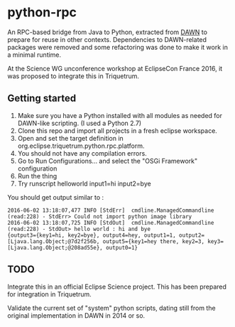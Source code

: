 # python-rpc

An RPC-based bridge from Java to Python, extracted from [DAWN](http://www.dawnsci.org/) to prepare for reuse in other contexts.
Dependencies to DAWN-related packages were removed and some refactoring was done to make it work in a minimal runtime.

At the Science WG unconference workshop at EclipseCon France 2016, it was proposed to integrate this in Triquetrum.

## Getting started

1. Make sure you have a Python installed with all modules as needed for DAWN-like scripting. (I used a Python 2.7)
2. Clone this repo and import all projects in a fresh eclipse workspace.
2. Open and set the target definition in org.eclipse.triquetrum.python.rpc.platform.
3. You should not have any compilation errors.
4. Go to Run Configurations... and select the "OSGi Framework" configuration
5. Run the thing
6. Try runscript helloworld input1=hi input2=bye

You should get output similar to :
```
2016-06-02 13:18:07,477 INFO [StdErr]  cmdline.ManagedCommandline (read:228) - StdErr> Could not import python image library
2016-06-02 13:18:07,725 INFO [StdOut]  cmdline.ManagedCommandline (read:228) - StdOut> hello world : hi and bye
{output3={key1=hi, key2=bye}, output4=hey, output1=1, output2=[Ljava.lang.Object;@7d2f256b, output5={key1=hey there, key2=3, key3=[Ljava.lang.Object;@208ad55e}, output0=1}
```

## TODO

Integrate this in an official Eclipse Science project. This has been prepared for integration in Triquetrum.

Validate the current set of "system" python scripts, dating still from the original implementation in DAWN in 2014 or so.
